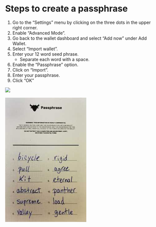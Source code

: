 # Steps to create a passphrase

1. Go to the “Settings” menu by clicking on the three dots in the upper right corner.
2. Enable “Advanced Mode”.
3. Go back to the wallet dashboard and select “Add now” under Add Wallet.
4. Select “Import wallet”.
5. Enter your 12 word seed phrase.
   * Separate each word with a space.
6. Enable the “Passphrase” option.
7. Click on “Import”.
8. Enter your passphrase.
9. Click “OK”

![](../.gitbook/assets/bwpassphrase.gif)

![Example of a 12-word passphrase.](../.gitbook/assets/passphrase.jpg)
